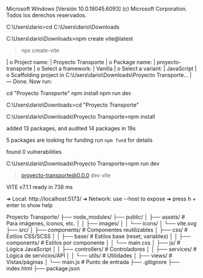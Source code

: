 Microsoft Windows [Versión 10.0.19045.6093]
(c) Microsoft Corporation. Todos los derechos reservados.

C:\Users\dario>cd C:\Users\dario\Downloads

C:\Users\dario\Downloads>npm create vite@latest

> npx
> create-vite

|
o  Project name:
|  Proyecto Transporte
|
o  Package name:
|  proyecto-transporte
|
o  Select a framework:
|  Vanilla
|
o  Select a variant:
|  JavaScript
|
o  Scaffolding project in C:\Users\dario\Downloads\Proyecto Transporte...
|
—  Done. Now run:

  cd "Proyecto Transporte"
  npm install
  npm run dev


C:\Users\dario\Downloads>cd "Proyecto Transporte"

C:\Users\dario\Downloads\Proyecto Transporte>npm install

added 13 packages, and audited 14 packages in 19s

5 packages are looking for funding
  run `npm fund` for details

found 0 vulnerabilities

C:\Users\dario\Downloads\Proyecto Transporte>npm run dev

> proyecto-transporte@0.0.0 dev
> vite


  VITE v7.1.1  ready in 738 ms

  ➜  Local:   http://localhost:5173/
  ➜  Network: use --host to expose
  ➜  press h + enter to show help






Proyecto Transporte/
├── node_modules/
├── public/
│   ├── assets/          # Para imágenes, íconos, etc.
│   │   ├── images/
│   │   └── icons/
│   └── vite.svg
├── src/
│   ├── components/      # Componentes reutilizables
│   ├── css/             # Estilos CSS/SCSS
│   │   ├── base/        # Estilos base (reset, variables)
│   │   ├── components/  # Estilos por componente
│   │   └── main.css
│   ├── js/              # Lógica JavaScript
│   │   ├── controllers/ # Controladores
│   │   ├── services/    # Lógica de servicios/API
│   │   └── utils/       # Utilidades
│   ├── views/           # Vistas/páginas
│   └── main.js          # Punto de entrada
├── .gitignore
├── index.html
├── package.json













